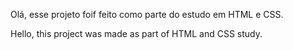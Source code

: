 Olá, esse projeto foif feito como parte do estudo em HTML e CSS.

Hello, this project was made as part of HTML and CSS study.